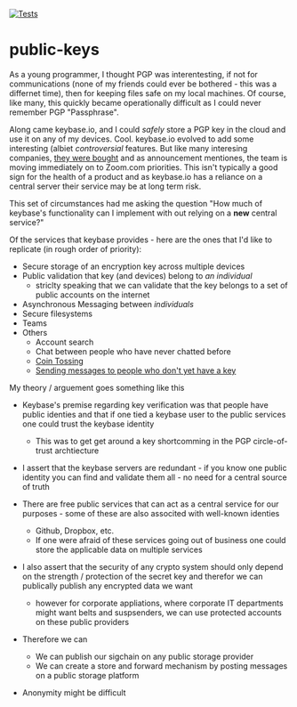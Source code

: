 [![Tests](https://github.com/amosson/public-keys/workflows/Tests/badge.svg)](https://github.com/amosson/public-keys/actions?workflow=Tests)

# public-keys
As a young programmer, I thought PGP was interentesting, if not for communications (none of my friends could ever be bothered - this was a differnet time), then for keeping files safe on my local machines.  Of course, like many, this quickly became operationally difficult as I could never remember PGP "Passphrase".

Along came keybase.io, and I could *safely* store a PGP key in the cloud and use it on any of my devices.  Cool.  keybase.io evolved to add some interesting (albiet *controversial* features.  But like many interesing companies, [they were bought](https://keybase.io/blog/keybase-joins-zoom) and as announcement mentiones, the team is moving immediately on to Zoom.com priorities.  This isn't typically a good sign for the health of a product and as keybase.io has a reliance on a central server their service may be at long term risk.

This set of circumstances had me asking the question "How much of keybase's functionality can I implement with out relying on a **new** central service?"

Of the services that keybase provides - here are the ones that I'd like to replicate (in rough order of priority):
 * Secure storage of an encryption key across multiple devices
 * Public validation that key (and devices) belong to *an individual*
   * striclty speaking that we can validate that the key belongs to a set of public accounts on the internet
 * Asynchronous Messaging between *individuals*
 * Secure filesystems
 * Teams
 * Others
   * Account search
   * Chat between people who have never chatted before
   * [Coin Tossing](https://keybase.io/blog/cryptographic-coin-flipping)
   * [Sending messages to people who don't yet have a key](https://keybase.io/blog/crypto)

My theory / arguement goes something like this
 * Keybase's premise regarding key verification was that people have public identies and that if one tied a keybase user to the public services one could trust the keybase identity
    * This was to get get around a key shortcomming in the PGP circle-of-trust archtiecture
 * I assert that the keybase servers are redundant - if you know one public identity you can find and validate them all - no need for a central source of truth
 * There are free public services that can act as a central service for our purposes - some of these are also associted with well-known identies
    * Github, Dropbox, etc.  
    * If one were afraid of these services going out of business one could store the applicable data on multiple services
 * I also assert that the security of any crypto system should only depend on the strength / protection of the secret key and therefor we can publically publish any encrypted data we want
    * however for corporate appliations, where corporate IT departments might want belts and suspsenders, we can use protected accounts on these public providers
 * Therefore we can
   * We can publish our sigchain on any public storage provider
   * We can create a store and forward mechanism by posting messages on a public storage platform

 * Anonymity might be difficult
